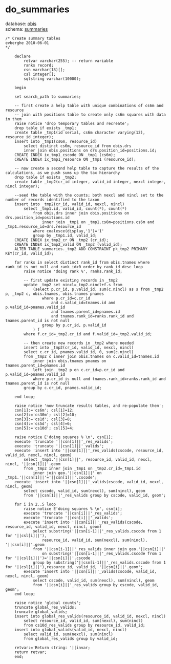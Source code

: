 # do_summaries
database: [obis](../)  
schema: [summaries](summaries)  

    
    
    /* Create summary tables
    evberghe 2010-06-01
    */
    
    	declare
    		retvar varchar(255); -- return variable
    		ranks record;
    		csn varchar(18)[];
    		csl integer[];
    		sqlstring varchar(10000);
    		
    	begin
    
    	set search_path to summaries;
    
    	-- first create a help table with unique combinations of cs6m and resource
    	-- join with positions table to create only cs6m squares with data in them
    	raise notice 'drop temporary tables and recreate';
    	drop table if exists _tmp1;
    	create table _tmp1(id serial, cs6m character varying(12), resource_id integer);
    	insert into _tmp1(cs6m, resource_id) 
    		select distinct cs6m, resource_id from obis.drs 
    		inner join obis.positions on drs.position_id=positions.id;
    	CREATE INDEX ix_tmp1_cscode ON _tmp1 (cs6m);
    	CREATE INDEX ix_tmp1_resource ON _tmp1 (resource_id);
    
    	-- now create a second help table to capture the results of the calculations, as we push sums up the tax hierarchy
    	drop table if exists _tmp2;
    	create table _tmp2(cr_id integer, valid_id integer, nexcl integer, nincl integer);
    
    	--seed the table with the counts; both nexcl and nincl set to the number of records identified to the taxon
    	insert into _tmp2(cr_id, valid_id, nexcl, nincl)
    		select _tmp1.id, valid_id, count(*), count(*)
    			from obis.drs inner join obis.positions on drs.position_id=positions.id
    				inner join _tmp1 on _tmp1.cs6m=positions.cs6m and _tmp1.resource_id=drs.resource_id
    			where coalesce(display,'1')='1'
    			group by _tmp1.id, valid_id;
    	CREATE INDEX ix_tmp2_cr ON _tmp2 (cr_id);
    	CREATE INDEX ix_tmp2_valid ON _tmp2 (valid_id);
    	ALTER TABLE summaries._tmp2 ADD CONSTRAINT pk_tmp2 PRIMARY KEY(cr_id, valid_id);
    
    	for ranks in select distinct rank_id from obis.tnames where rank_id is not null and rank_id>0 order by rank_id desc loop
    		raise notice 'doing rank %', ranks.rank_id;
    
    		-- first update existing records in _tmp2
    		update _tmp2 set nincl=_tmp2.nincl+f.s from 
    			(select p.cr_id, p.valid_id, sum(c.nincl) as s from _tmp2 p, _tmp2 c, obis.tnames, obis.tnames pnames
    				where p.cr_id=c.cr_id 
    					and c.valid_id=tnames.id and p.valid_id=pnames.valid_id
    					and tnames.parent_id=pnames.id
    					and tnames.rank_id=ranks.rank_id and tnames.parent_id is not null
    				group by p.cr_id, p.valid_id
    			) f
    		where f.cr_id=_tmp2.cr_id and f.valid_id=_tmp2.valid_id;
    
    		-- then create new records in _tmp2 where needed
    		insert into _tmp2(cr_id, valid_id, nexcl, nincl)
    		select c.cr_id, pnames.valid_id, 0, sum(c.nincl)
    		from _tmp2 c inner join obis.tnames on c.valid_id=tnames.id
    			inner join obis.tnames pnames on tnames.parent_id=pnames.id
    			left join _tmp2 p on c.cr_id=p.cr_id and p.valid_id=pnames.valid_id
    			where p.cr_id is null and tnames.rank_id=ranks.rank_id and tnames.parent_id is not null
    		group by c.cr_id, pnames.valid_id;
    
    	end loop;
    
    	raise notice 'now truncate results tables, and re-populate them';
    	csn[1]:='cs6m'; csl[1]=12;
    	csn[2]:='cs30m'; csl[2]=10;
    	csn[3]:='cs1d'; csl[3]=8;
    	csn[4]:='cs5d'; csl[4]=6;
    	csn[5]:='cs10d'; csl[5]=4;
    	
    	raise notice E'doing squares % \n', csn[1];
    	execute 'truncate '||csn[1]||'_res_valids';
    	execute 'truncate '||csn[1]||'_valids';
    	execute 'insert into '||csn[1]||'_res_valids(cscode, resource_id, valid_id, nexcl, nincl, geom)
    		select _tmp1.'||csn[1]||', resource_id, valid_id, nexcl, nincl, '||csn[1]||'.geom
    		from _tmp2 inner join _tmp1 on _tmp2.cr_id=_tmp1.id
    			inner join geo.'||csn[1]||' on _tmp1.'||csn[1]||'='||csn[1]||'.cscode';
    	execute 'insert into '||csn[1]||'_valids(cscode, valid_id, nexcl, nincl, geom)
    		select cscode, valid_id, sum(nexcl), sum(nincl), geom 
    		from '||csn[1]||'_res_valids group by cscode, valid_id, geom';
    		
    	for i in 2..5 loop
    		raise notice E'doing squares % \n', csn[i];
    		execute 'truncate '||csn[i]||'_res_valids';
    		execute 'truncate '||csn[i]||'_valids';
    		execute 'insert into '||csn[i]||'_res_valids(cscode, resource_id, valid_id, nexcl, nincl, geom)
    			select substring('||csn[i-1]||'_res_valids.cscode from 1 for '||csl[i]||'), 
    				resource_id, valid_id, sum(nexcl), sum(nincl), '||csn[i]||'.geom
    			from '||csn[i-1]||'_res_valids inner join geo.'||csn[i]||' 
    				on substring('||csn[i-1]||'_res_valids.cscode from 1 for '||csl[i]||')='||csn[i]||'.cscode
    			group by substring('||csn[i-1]||'_res_valids.cscode from 1 for '||csl[i]||'),resource_id, valid_id, '||csn[i]||'.geom';
    		execute 'insert into '||csn[i]||'_valids(cscode, valid_id, nexcl, nincl, geom)
    			select cscode, valid_id, sum(nexcl), sum(nincl), geom 
    			from '||csn[i]||'_res_valids group by cscode, valid_id, geom';
    	end loop;
    
    	raise notice 'global counts';
    	truncate global_res_valids;
    	truncate global_valids;
    	insert into global_res_valids(resource_id, valid_id, nexcl, nincl)
    		select resource_id, valid_id, sum(nexcl), sum(nincl) 
    		from cs10d_res_valids group by resource_id, valid_id;
    	insert into global_valids(valid_id, nexcl, nincl)
    		select valid_id, sum(nexcl), sum(nincl) 
    		from global_res_valids group by valid_id;
    	
    	retvar:='Return string: '||invar;
    	return retvar;
    	end;
